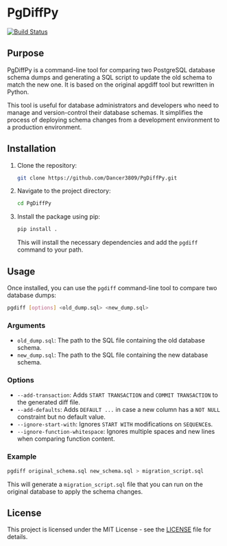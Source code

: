# PgDiffPy

[![Build Status](https://travis-ci.org/Dancer3809/PgDiffPy.png)](https://travis-ci.org/Dancer3809/PgDiffPy)

## Purpose

PgDiffPy is a command-line tool for comparing two PostgreSQL database schema dumps and generating a SQL script to update the old schema to match the new one. It is based on the original apgdiff tool but rewritten in Python.

This tool is useful for database administrators and developers who need to manage and version-control their database schemas. It simplifies the process of deploying schema changes from a development environment to a production environment.

## Installation

1.  Clone the repository:
    ```bash
    git clone https://github.com/Dancer3809/PgDiffPy.git
    ```
2.  Navigate to the project directory:
    ```bash
    cd PgDiffPy
    ```
3.  Install the package using pip:
    ```bash
    pip install .
    ```
    This will install the necessary dependencies and add the `pgdiff` command to your path.

## Usage

Once installed, you can use the `pgdiff` command-line tool to compare two database dumps:

```bash
pgdiff [options] <old_dump.sql> <new_dump.sql>
```

### Arguments

*   `old_dump.sql`: The path to the SQL file containing the old database schema.
*   `new_dump.sql`: The path to the SQL file containing the new database schema.

### Options

*   `--add-transaction`: Adds `START TRANSACTION` and `COMMIT TRANSACTION` to the generated diff file.
*   `--add-defaults`: Adds `DEFAULT ...` in case a new column has a `NOT NULL` constraint but no default value.
*   `--ignore-start-with`: Ignores `START WITH` modifications on `SEQUENCE`s.
*   `--ignore-function-whitespace`: Ignores multiple spaces and new lines when comparing function content.

### Example

```bash
pgdiff original_schema.sql new_schema.sql > migration_script.sql
```

This will generate a `migration_script.sql` file that you can run on the original database to apply the schema changes.

## License

This project is licensed under the MIT License - see the [LICENSE](LICENSE) file for details.
